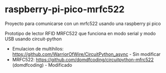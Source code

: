 # raspberry-pi-pico-mrfc522
Proyecto para comunicarse con un mrfc522 usando una raspberry pi pico

Prototipo de lector RFID MRFC522 que funciona en modo serial y modo USB usando circuit-python

- Emulacion de multihilos: https://github.com/WarriorOfWire/CircuitPython_async - Sin modificar
- MRFC522: https://github.com/domdfcoding/circuitpython-mfrc522 (domdfcoding) - Modificado
